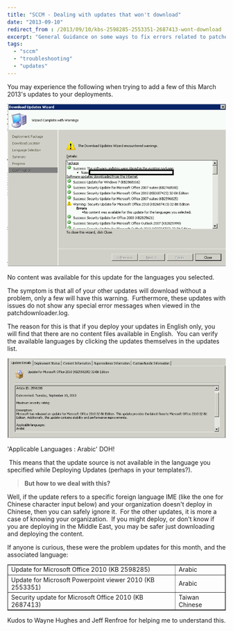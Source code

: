 ```yaml
---
title: "SCCM - Dealing with updates that won't download"
date: "2013-09-10"
redirect_from : /2013/09/10/kbs-2598285-2553351-2687413-wont-download
excerpt: "General Guidance on some ways to fix errors related to patches not downloading in SCCM"
tags: 
  - "sccm"
  - "troubleshooting"
  - "updates"
---
```


You may experience the following when trying to add a few of this March 2013's updates to your deployments.

![](../assets/images/2013/09/images/updates-1.png)

 No content was available for this update for the languages you selected.

The symptom is that all of your other updates will download without a problem, only a few will have this warning.  Furthermore, these updates with issues do not show any special error messages when viewed in the patchdownloader.log.

The reason for this is that if you deploy your updates in English only, you will find that there are no content files available in English.  You can verify the available languages by clicking the updates themselves in the updates list.

![](../assets/images/2013/09/images/updates-2.png)

'Applicable Languages : Arabic' DOH!

 This means that the update source is not available in the language you specified while Deploying Updates (perhaps in your templates?).

> **But how to we deal with this?** 

Well, if the update refers to a specific foreign language IME (like the one for Chinese character input below) and your organization doesn't deploy in Chinese, then you can safely ignore it.  For the other updates, it is more a case of knowing your organization.  If you might deploy, or don't know if you are deploying in the Middle East, you may be safer just downloading and deploying the content.

If anyone is curious, these were the problem updates for this month, and the associated language:

<table border="1" cellspacing="0" cellpadding="0"><tbody><tr><td>Update for Microsoft Office 2010 (KB 2598285)</td><td>Arabic</td></tr><tr><td>Update for Microsoft Powerpoint viewer 2010 (KB 2553351)</td><td>Arabic</td></tr><tr><td>Security update for Microsoft Office 2010 (KB 2687413)</td><td>Taiwan Chinese</td></tr></tbody></table>

Kudos to Wayne Hughes and Jeff Renfroe for helping me to understand this.
